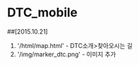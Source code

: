 # DTC_mobile

##[2015.10.21]
1. '/html/map.html' - DTC소개>찾아오시는 길
2. '/img/marker_dtc.png' - 이미지 추가


